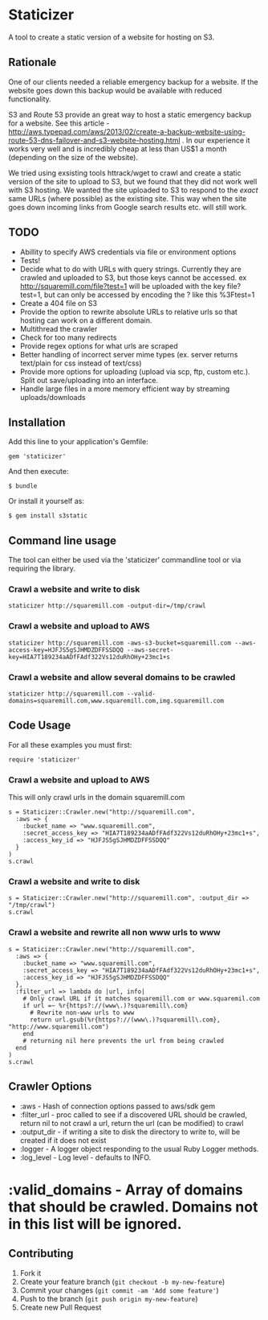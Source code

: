 # Staticizer

A tool to create a static version of a website for hosting on S3.

## Rationale

One of our clients needed a reliable emergency backup for a
website. If the website goes down this backup would be available
with reduced functionality.

S3 and Route 53 provide an great way to host a static emergency backup for a website.
See this article - http://aws.typepad.com/aws/2013/02/create-a-backup-website-using-route-53-dns-failover-and-s3-website-hosting.html 
. In our experience it works very well and is incredibly cheap at less than US$1 a month (depending on the size of the website).

We tried using exsisting tools httrack/wget to crawl and create a static version
of the site to upload to S3, but we found that they did not work well with S3 hosting. 
We wanted the site uploaded to S3 to respond to the *exact* same URLs (where possible) as 
the existing site. This way when the  site goes down incoming links from Google search 
results etc. will still work.

## TODO

* Abillity to specify AWS credentials via file or environment options
* Tests!
* Decide what to do with URLs with query strings. Currently they are crawled and uploaded to S3, but those keys cannot be accessed. ex http://squaremill.com/file?test=1 will be uploaded with the key file?test=1, but can only be accessed by encoding the ? like this %3Ftest=1
* Create a 404 file on S3
* Provide the option to rewrite absolute URLs to relative urls so that hosting can work on a different domain.
* Multithread the crawler
* Check for too many redirects
* Provide regex options for what urls are scraped
* Better handling of incorrect server mime types (ex. server returns text/plain for css instead of text/css)
* Provide more options for uploading (upload via scp, ftp, custom etc.). Split out save/uploading into an interface.
* Handle large files in a more memory efficient way by streaming uploads/downloads

## Installation

Add this line to your application's Gemfile:

    gem 'staticizer'

And then execute:

    $ bundle

Or install it yourself as:

    $ gem install s3static

## Command line usage

The tool can either be used via the 'staticizer' commandline tool or via requiring the library.


### Crawl a website and write to disk

    staticizer http://squaremill.com -output-dir=/tmp/crawl

### Crawl a website and upload to AWS

    staticizer http://squaremill.com -aws-s3-bucket=squaremill.com --aws-access-key=HJFJS5gSJHMDZDFFSSDQQ --aws-secret-key=HIA7T189234aADfFAdf322Vs12duRhOHy+23mc1+s

### Crawl a website and allow several domains to be crawled

    staticizer http://squaremill.com --valid-domains=squaremill.com,www.squaremill.com,img.squaremill.com

## Code Usage

For all these examples you must first:

    require 'staticizer'

### Crawl a website and upload to AWS

This will only crawl urls in the domain squaremill.com

    s = Staticizer::Crawler.new("http://squaremill.com",
      :aws => {
        :bucket_name => "www.squaremill.com",
        :secret_access_key => "HIA7T189234aADfFAdf322Vs12duRhOHy+23mc1+s",
        :access_key_id => "HJFJS5gSJHMDZDFFSSDQQ"
      }
    )
    s.crawl

### Crawl a website and write to disk

    s = Staticizer::Crawler.new("http://squaremill.com", :output_dir => "/tmp/crawl")
    s.crawl

### Crawl a website and rewrite all non www urls to www

    s = Staticizer::Crawler.new("http://squaremill.com",
      :aws => {
        :bucket_name => "www.squaremill.com",
        :secret_access_key => "HIA7T189234aADfFAdf322Vs12duRhOHy+23mc1+s",
        :access_key_id => "HJFJS5gSJHMDZDFFSSDQQ"
      },
      :filter_url => lambda do |url, info|
        # Only crawl URL if it matches squaremill.com or www.squaremil.com
        if url =~ %r{https?://(www\.)?squaremill\.com}
          # Rewrite non-www urls to www
          return url.gsub(%r{https?://(www\.)?squaremill\.com}, "http://www.squaremill.com")
        end
        # returning nil here prevents the url from being crawled
      end
    )
    s.crawl

## Crawler Options

* :aws - Hash of connection options passed to aws/sdk gem
* :filter_url - proc called to see if a discovered URL should be crawled, return nil to not crawl a url, return the url (can be modified) to crawl
* :output_dir - if writing a site to disk the directory to write to, will be created if it does not exist
* :logger - A logger object responding to the usual Ruby Logger methods.
* :log_level - Log level - defaults to INFO.
# :valid_domains - Array of domains that should be crawled. Domains not in this list will be ignored.

## Contributing

1. Fork it
2. Create your feature branch (`git checkout -b my-new-feature`)
3. Commit your changes (`git commit -am 'Add some feature'`)
4. Push to the branch (`git push origin my-new-feature`)
5. Create new Pull Request

